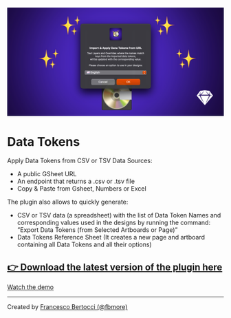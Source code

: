 ![](/Images/Cover.png)
# Data Tokens
Apply Data Tokens from CSV or TSV Data Sources:
- A public GSheet URL
- An endpoint that returns a .csv or .tsv file
- Copy & Paste from Gsheet, Numbers or Excel

The plugin also allows to quickly generate:
- CSV or TSV data (a spreadsheet) with the list of Data Token Names and corresponding values used in the designs by running the command: ”Export Data Tokens (from Selected Artboards or Page)”
- Data Tokens Reference Sheet (It creates a new page and artboard containing all Data Tokens and all their options)

## [👉 Download the latest version of the plugin here](https://github.com/fbmore/Data-Tokens-Sketch-Plugin/raw/main/DataTokens.sketchplugin.zip)

[Watch the demo](https://user-images.githubusercontent.com/1416981/198814799-09bac98a-abe3-42e1-ad40-ab21c88d0f79.mp4)



---

Created by [Francesco Bertocci (@fbmore)](https://github.com/fbmore/)
